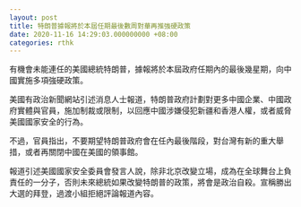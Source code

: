 ```yaml
---
layout: post
title: 特朗普據報將於本屆任期最後數周對華再推強硬政策
date: 2020-11-16 14:29:03.000000000 +08:00
categories: rthk
---
```


有機會未能連任的美國總統特朗普，據報將於本屆政府任期內的最後幾星期，向中國實施多項強硬政策。

美國有政治新聞網站引述消息人士報道，特朗普政府計劃對更多中國企業、中國政府實體與官員，施加制裁或限制，以回應中國涉嫌侵犯新疆和香港人權，或者威脅美國國家安全的行為。

不過，官員指出，不要期望特朗普政府會在任內最後階段，對台灣有新的重大舉措，或者再關閉中國在美國的領事館。

報道引述美國國家安全委員會發言人說，除非北京改變立場，成為在全球舞台上負責任的一分子，否則未來總統如果改變特朗普的政策，將會是政治自殺。宣稱勝出大選的拜登，過渡小組拒絕評論報道內容。
